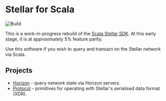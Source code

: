 # Stellar for Scala

![Build](https://github.com/Synesso/scala-stellar/workflows/Build/badge.svg?branch=master)

This is a work-in-progress rebuild of the [Scala Stellar SDK](https://github.com/Synesso/scala-stellar-sdk/). At this early stage, it is at approximately 5% feature parity.

Use this software if you wish to query and transact on the Stellar network via Scala.

## Projects

* [Horizon](horizon) - query network state via Horizon servers.
* [Protocol](protocol) - primitives for operating with Stellar's serialised data format (XDR).


